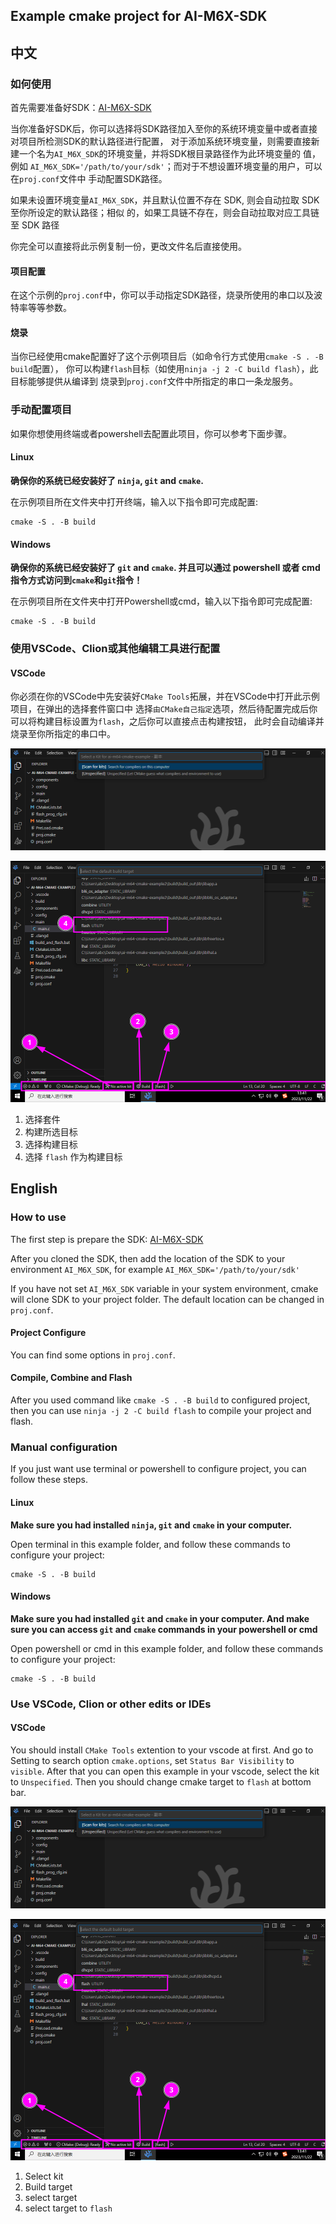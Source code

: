 ## Example cmake project for AI-M6X-SDK

## 中文

### 如何使用

首先需要准备好SDK：[AI-M6X-SDK](https://gitee.com/Ai-Thinker-Open/aithinker_Ai-M6X_SDK)

当你准备好SDK后，你可以选择将SDK路径加入至你的系统环境变量中或者直接对项目所检测SDK的默认路径进行配置，
对于添加系统环境变量，则需要直接新建一个名为`AI_M6X_SDK`的环境变量，并将SDK根目录路径作为此环境变量的
值，例如 `AI_M6X_SDK='/path/to/your/sdk'`；而对于不想设置环境变量的用户，可以在`proj.conf`文件中
手动配置SDK路径。

如果未设置环境变量`AI_M6X_SDK`，并且默认位置不存在 SDK, 则会自动拉取 SDK 至你所设定的默认路径；相似
的，如果工具链不存在，则会自动拉取对应工具链至 SDK 路径

你完全可以直接将此示例复制一份，更改文件名后直接使用。

#### 项目配置

在这个示例的`proj.conf`中，你可以手动指定SDK路径，烧录所使用的串口以及波特率等等参数。

#### 烧录

当你已经使用cmake配置好了这个示例项目后（如命令行方式使用`cmake -S . -B build`配置），
你可以构建`flash`目标（如使用`ninja -j 2 -C build flash`），此目标能够提供从编译到
烧录到`proj.conf`文件中所指定的串口一条龙服务。

### 手动配置项目

如果你想使用终端或者powershell去配置此项目，你可以参考下面步骤。

#### Linux

**确保你的系统已经安装好了 `ninja`, `git` and `cmake`.**

在示例项目所在文件夹中打开终端，输入以下指令即可完成配置:
```
cmake -S . -B build
```

#### Windows

**确保你的系统已经安装好了 `git` and `cmake`. 并且可以通过 powershell 或者 cmd 指令方式访问到`cmake`和`git`指令！**

在示例项目所在文件夹中打开Powershell或cmd，输入以下指令即可完成配置:
```
cmake -S . -B build
```

### 使用VSCode、Clion或其他编辑工具进行配置

#### VSCode

你必须在你的VSCode中先安装好`CMake Tools`拓展，并在VSCode中打开此示例项目，在弹出的选择套件窗口中
选择`由CMake自己指定`选项，然后待配置完成后你可以将构建目标设置为`flash`，之后你可以直接点击构建按钮，
此时会自动编译并烧录至你所指定的串口中。

![select-kit](./docs/vscode-select-kit.png)

![change-target](./docs/vscode-change-target.png)

1. 选择套件
2. 构建所选目标
3. 选择构建目标
4. 选择 `flash` 作为构建目标


## English

### How to use

The first step is prepare the SDK: [AI-M6X-SDK](https://gitee.com/Ai-Thinker-Open/aithinker_Ai-M6X_SDK)

After you cloned the SDK, then add the location of the SDK to your environment `AI_M6X_SDK`, for example `AI_M6X_SDK='/path/to/your/sdk'`

If you have not set `AI_M6X_SDK` variable in your system environment, cmake will clone SDK to your project folder. The default location can be changed in `proj.conf`.

#### Project Configure

You can find some options in `proj.conf`.

#### Compile, Combine and Flash

After you used command like `cmake -S . -B build` to configured project, then you can use `ninja -j 2 -C build flash` to compile your project and flash.

### Manual configuration

If you just want use terminal or powershell to configure project, you can follow these steps.

#### Linux

**Make sure you had installed `ninja`, `git` and `cmake` in your computer.**

Open terminal in this example folder, and follow these commands to configure your project:
```
cmake -S . -B build
```

#### Windows

**Make sure you had installed `git` and `cmake` in your computer. And make sure you can access `git` and `cmake` commands in your powershell or cmd**

Open powershell or cmd in this example folder, and follow these commands to configure your project:
```
cmake -S . -B build
```

### Use VSCode, Clion or other edits or IDEs

#### VSCode

You should install `CMake Tools` extention to your vscode at first. And go to Setting to search option `cmake.options`, set `Status Bar Visibility` to `visible`. After that you can open this example in your vscode, select the kit to `Unspecified`. Then you should change cmake target to `flash` at bottom bar.

![select-kit](./docs/vscode-select-kit.png)

![change-target](./docs/vscode-change-target.png)

1. Select kit
2. Build target
3. select target
4. select target to `flash`
